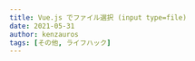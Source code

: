 ```yaml
---
title: Vue.js でファイル選択 (input type=file)
date: 2021-05-31
author: kenzauros
tags: [その他, ライフハック]
---
```


<template>
  <div class="visible overlay">
    <div :class="classObject">
      <div class="header">{{ title }}</div>
      <div class="content">
        <p>{{ content }}</p>
        <div class="grid form" style="width:400px;">
          <div class="row">
            <div class="seventeen wide"><input type="text" readonly="readonly" :value="selectedFilename"></div>
            <button class="three wide" @click="selectFile">選択</button>
          </div>
        </div>
        <input ref="fileSelector" type="file" id="file_selector_file_input" style="display:none" @change="fileSelected">
      </div>
      <div class="buttons">
        <button
          ref="buttonElements"
          v-for="(b, index) in buttons"
          :disabled="buttonsDisabled[index]"
          :tabindex="1000 + index"
          :key="index"
          :class="b.classes"
          @click="b.callback()">{{ b.label }}</button>
      </div>
    </div>
  </div>
</template>

<script>
  export default {
    data() {
      return {
        state: 'info',
        title: '',
        content: '',
        selectedFilename: '',
        buttons: null,
        buttonsDisabled: [],
      }
    },
    computed: {
      classObject: (d) => {
        const classes = {
          dialog: true
        }
        classes[d.state] = true
        return classes
      },
    },
    methods: {
      selectFile() {
        this.$refs.fileSelector.click()
      },
      fileSelected() {
        const file = this.$refs.fileSelector.files[0]
        this.selectedFilename = file ? file.name : ''
        this.buttonsDisabled[0] = !file
      }
    },
    mounted() {
      this.buttonsDisabled[0] = true
    },
  }
</script>
